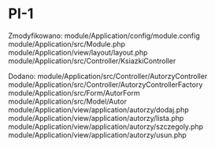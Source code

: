 # PI-1


Zmodyfikowano: 
  module/Application/config/module.config
  module/Application/src/Module.php
  module/Application/view/layout/layout.php
  module/Application/src/Controller/KsiazkiController
  
Dodano:
  module/Application/src/Controller/AutorzyController
  module/Application/src/Controller/AutorzyControllerFactory
  module/Application/src/Form/AutorForm
  module/Application/src/Model/Autor
  module/Application/view/application/autorzy/dodaj.php
  module/Application/view/application/autorzy/lista.php
  module/Application/view/application/autorzy/szczegoly.php
  module/Application/view/application/autorzy/usun.php
  
